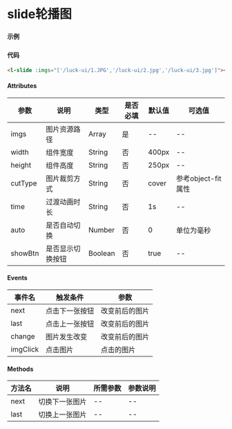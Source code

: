 # slide轮播图

### 

#### 示例
###
<l-slide :imgs="['/luck-ui/1.JPG','/luck-ui/2.jpg','/luck-ui/3.jpg']"></l-slide>

#### 代码
```html
<l-slide :imgs="['/luck-ui/1.JPG','/luck-ui/2.jpg','/luck-ui/3.jpg']"></l-slide>
```

#### Attributes
| 参数 | 说明 | 类型 | 是否必填 | 默认值 | 可选值 |
| ---  | --- | ---  | ---      | ---   | ---   |
| imgs | 图片资源路径 | Array | 是 | -- | -- |
| width | 组件宽度 | String | 否 | 400px | -- |
| height | 组件高度 | String | 否 | 250px | -- |
| cutType | 图片裁剪方式 | String | 否 | cover | 参考object-fit属性 |
| time | 过渡动画时长 | String | 否 | 1s | -- |
| auto | 是否自动切换 | Number | 否 | 0 | 单位为毫秒 |
| showBtn | 是否显示切换按钮 | Boolean | 否 | true |-- |


#### Events
| 事件名 | 触发条件 | 参数 |
|  ---  | ---  | ---  | 
| next | 点击下一张按钮 | 改变前后的图片 |
| last | 点击上一张按钮 | 改变前后的图片 |
| change | 图片发生改变 | 改变前后的图片 |
| imgClick | 点击图片 | 点击的图片 |


#### Methods
| 方法名 | 说明 | 所需参数 | 参数说明 |
|  ---  | ---  | ---  | --- |
| next | 切换下一张图片 | --  | -- |
| last | 切换上一张图片 | -- | -- |
